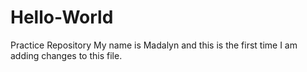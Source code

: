 # Hello-World
Practice Repository
My name is Madalyn and this is the first time I am adding changes to this file.  
